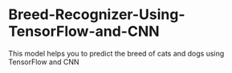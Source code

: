 # Breed-Recognizer-Using-TensorFlow-and-CNN
This model helps you to predict the breed of cats and dogs using TensorFlow and CNN
